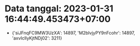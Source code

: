 # Data tanggal: 2023-01-31 16:44:49.453473+07:00

* {'siJFnqFC9MW3UzXA': 14897, 'M2bIvjyPY9nFcohr': 14897, 'axvIclIyKjtNDj02': 3211}
